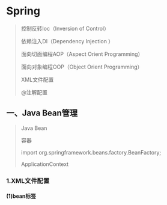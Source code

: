 # Spring

> 控制反转Ioc（Inversion of Control）
>
> 依赖注入DI（Dependency Injection ）
>
> 面向切面编程AOP（Aspect Orient Programming）
>
> 面向对象编程OOP（Object Orient Programming）
>
> XML文件配置
>
> @注解配置

## 一、Java Bean管理

> Java Bean
>
> 容器
>
> import org.springframework.beans.factory.BeanFactory;
>
> ApplicationContext
>
>

### 1.XML文件配置

#### (1)bean标签

```

```
